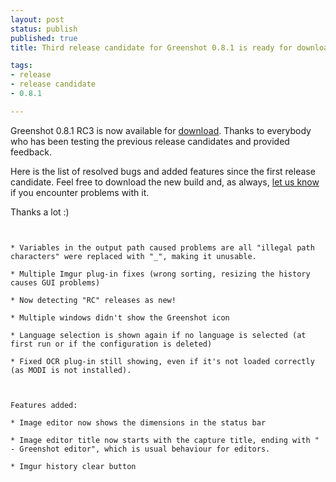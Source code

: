 ```yaml
---
layout: post
status: publish
published: true
title: Third release candidate for Greenshot 0.8.1 is ready for download

tags:
- release
- release candidate
- 0.8.1

---
```

<p>Greenshot 0.8.1 RC3 is now available for <a href="http://sourceforge.net/projects/greenshot/files%2FGreenshot%2FGreenshot%200.8%20beta%2FGreenshot-RC3-INSTALLER-0.8.1.1339.exe/download">download</a>. Thanks to everybody who has been testing the previous release candidates and provided feedback.</p>
<p>Here is the list of resolved bugs and added features since the first release candidate. Feel free to download the new build and, as always, <a href="https://sourceforge.net/tracker/?group_id=191585&atid=937972&status=1">let us know</a> if you encounter problems with it.</p>
<p>Thanks a lot :)</p>
<p><code><br />
* Variables in the output path caused problems are all "illegal path characters" were replaced with "_", making it unusable.<br />
* Multiple Imgur plug-in fixes (wrong sorting, resizing the history causes GUI problems)<br />
* Now detecting "RC" releases as new!<br />
* Multiple windows didn't show the Greenshot icon<br />
* Language selection is shown again if no language is selected (at first run or if the configuration is deleted)<br />
* Fixed OCR plug-in still showing, even if it's not loaded correctly (as MODI is not installed).</p>
<p>Features added:<br />
* Image editor now shows the dimensions in the status bar<br />
* Image editor title now starts with the capture title, ending with " - Greenshot editor", which is usual behaviour for editors.<br />
* Imgur history clear button<br />
</code></p>
